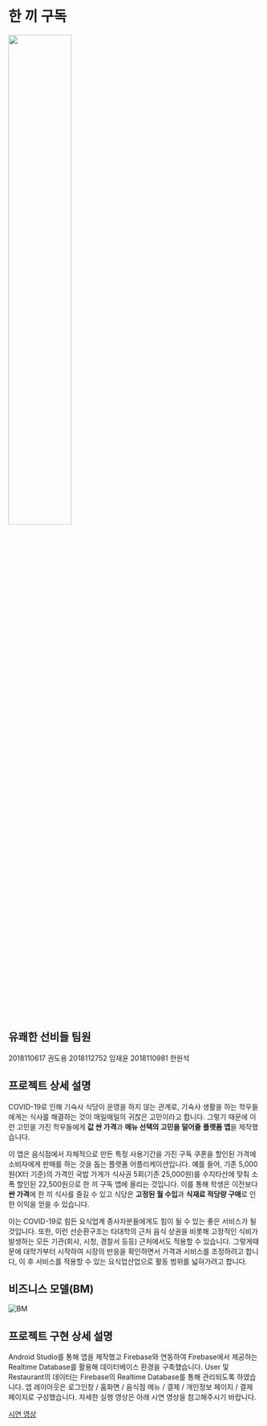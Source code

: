 # 한 끼 구독
<img src = "https://user-images.githubusercontent.com/42794359/126698703-8c54be2f-7885-43ae-a3f5-7fd4ba183d42.png" width="50%" height="50%">

## 유쾌한 선비들 팀원
2018110617 권도용 2018112752 임재윤 2018110981 한원석

## 프로젝트 상세 설명
COVID-19로 인해 기숙사 식당이 운영을 하지 않는 관계로, 기숙사 생활을 하는 학우들에게는 식사를 해결하는 것이 매일매일의 귀찮은 고민이라고 합니다.
그렇기 때문에 이런 고민을 가진 학우들에게 **값 싼 가격**과 **메뉴 선택의 고민을 덜어줄** **플랫폼 앱**을 제작했습니다.

이 앱은 음식점에서 자체적으로 만든 특정 사용기간을 가진 구독 쿠폰을 할인된 가격에 소비자에게 판매를 하는 것을 돕는 플랫폼 어플리케이션입니다.
예를 들어, 기존 5,000원(X터 기준)의 가격인 국밥 가게가 식사권 5회(기존 25,000원)를 수지타산에 맞춰 소폭 할인된 22,500원으로 한 끼 구독 앱에 올리는 것입니다.
이를 통해 학생은 이전보다 **싼 가격**에 한 끼 식사를 즐길 수 있고 식당은 **고정된 월 수입**과 **식재료 적당량 구매**로 인한 이익을 얻을 수 있습니다.

이는 COVID-19로 힘든 요식업계 종사자분들에게도 힘이 될 수 있는 좋은 서비스가 될 것입니다.
또한, 이런 선순환구조는 타대학의 근처 음식 상권을 비롯해 고정적인 식비가 발생하는 모든 기관(회사, 시청, 경찰서 등등) 근처에서도 적용할 수 있습니다.
그렇게때문에 대학가부터 시작하여 시장의 반응을 확인하면서 가격과 서비스를 조정하려고 합니다, 이 후 서비스를 적용할 수 있는 요식업산업으로 활동 범위를 넓혀가려고 합니다.

## 비즈니스 모델(BM)
![BM](https://user-images.githubusercontent.com/42794359/126698643-db9512db-dacb-45e1-809c-ccf67a52ab73.png)

## 프로젝트 구현 상세 설명
Android Studio를 통해 앱을 제작했고 Firebase와 연동하여 Firebase에서 제공하는 Realtime Database를 활용해 데이터베이스 환경을 구축했습니다.
User 및 Restaurant의 데이터는 Firebase의 Realtime Database를 통해 관리되도록 하였습니다.
앱 레이아웃은 로그인창 / 홈화면 / 음식점 메뉴 / 결제 / 개인정보 페이지 / 결제 페이지로 구성했습니다.
자세한 실행 영상은 아래 시연 영상을 참고해주시기 바랍니다.

[시연 영상](https://youtu.be/Z8kP7_kOJmw)
